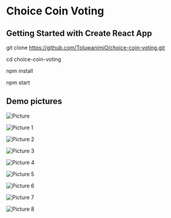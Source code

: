 # Choice Coin Voting

## Getting Started with Create React App
git clone https://github.com/ToluwanimiO/choice-coin-voting.git

cd choice-coin-voting

npm install

npm start

## Demo pictures

![Picture ](https://user-images.githubusercontent.com/42784614/147508923-0ad7c1a0-5ce5-4c95-94fd-c0c9dd4d7906.png)

![Picture 1](https://user-images.githubusercontent.com/42784614/147509026-76bd58c0-2572-464e-84be-17431042344e.png)

![Picture 2](https://user-images.githubusercontent.com/42784614/147509147-3a03401d-c847-4ff9-988e-9d389fae7680.png)

![Picture 3](https://user-images.githubusercontent.com/42784614/147509148-073152aa-6f5a-4654-a09c-e1722e3f31a9.png)

![Picture 4](https://user-images.githubusercontent.com/42784614/147509149-e0f4c97f-7c2e-4edf-8a00-bd49755ee106.png)

![Picture 5](https://user-images.githubusercontent.com/42784614/147509167-eda86d2e-db28-4c9c-bd62-0c3b4b4cac2e.png)

![Picture 6](https://user-images.githubusercontent.com/42784614/147662704-fe729fe8-7ef6-4173-9c8b-785febed1ab6.png)

![Picture 7](https://user-images.githubusercontent.com/42784614/147654639-70fa7545-0bcc-46ef-913f-c7f8310aa257.png)

![Picture 8](https://user-images.githubusercontent.com/42784614/147654652-b2e9a7c1-12bf-4c5f-bca9-dcf0edd4af1c.png)

